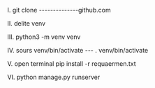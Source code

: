 I. git clone --------------github.com








II. delite venv









III. python3 -m venv venv







IV. sours venv/bin/activate --- . venv/bin/activate






V. open terminal 
         pip install -r requaermen.txt





         
VI. python manage.py runserver
